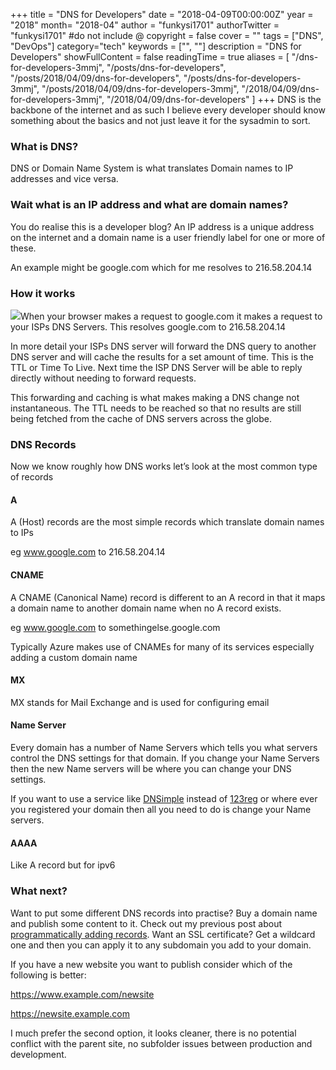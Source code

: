 +++
title = "DNS for Developers"
date = "2018-04-09T00:00:00Z"
year = "2018"
month= "2018-04"
author = "funkysi1701"
authorTwitter = "funkysi1701" #do not include @
copyright = false
cover = ""
tags = ["DNS", "DevOps"]
category="tech"
keywords = ["", ""]
description = "DNS for Developers"
showFullContent = false
readingTime = true
aliases = [
    "/dns-for-developers-3mmj",
    "/posts/dns-for-developers",
    "/posts/2018/04/09/dns-for-developers",
    "/posts/dns-for-developers-3mmj",
    "/posts/2018/04/09/dns-for-developers-3mmj",
    "/2018/04/09/dns-for-developers-3mmj",
    "/2018/04/09/dns-for-developers"
]
+++
DNS is the backbone of the internet and as such I believe every developer should know something about the basics and not just leave it for the sysadmin to sort.

### What is DNS?

DNS or Domain Name System is what translates Domain names to IP addresses and vice versa.

### Wait what is an IP address and what are domain names?

You do realise this is a developer blog? An IP address is a unique address on the internet and a domain name is a user friendly label for one or more of these.

An example might be google.com which for me resolves to 216.58.204.14

### How it works

![](https://storageaccountblog9f5d.blob.core.windows.net/blazor/wp-content/uploads/2018/04/dns-rev-1.gif?resize=360%2C320&ssl=1)When your browser makes a request to google.com it makes a request to your ISPs DNS Servers. This resolves google.com to 216.58.204.14

In more detail your ISPs DNS server will forward the DNS query to another DNS server and will cache the results for a set amount of time. This is the TTL or Time To Live. Next time the ISP DNS Server will be able to reply directly without needing to forward requests.

This forwarding and caching is what makes making a DNS change not instantaneous. The TTL needs to be reached so that no results are still being fetched from the cache of DNS servers across the globe.

### DNS Records

Now we know roughly how DNS works let’s look at the most common type of records

#### A

A (Host) records are the most simple records which translate domain names to IPs

eg www.google.com to 216.58.204.14

#### CNAME

A CNAME (Canonical Name) record is different to an A record in that it maps a domain name to another domain name when no A record exists.

eg www.google.com to somethingelse.google.com

Typically Azure makes use of CNAMEs for many of its services especially adding a custom domain name

#### MX

MX stands for Mail Exchange and is used for configuring email

#### Name Server

Every domain has a number of Name Servers which tells you what servers control the DNS settings for that domain. If you change your Name Servers then the new Name servers will be where you can change your DNS settings.

If you want to use a service like [DNSimple](https://dnsimple.com/) instead of [123reg](https://www.123-reg.co.uk/) or where ever you registered your domain then all you need to do is change your Name servers.

#### AAAA

Like A record but for ipv6

### What next?

Want to put some different DNS records into practise? Buy a domain name and publish some content to it. Check out my previous post about [programmatically adding records](https://www.funkysi1701.com/creating-dns-records-programmatically). Want an SSL certificate? Get a wildcard one and then you can apply it to any subdomain you add to your domain.

If you have a new website you want to publish consider which of the following is better:

https://www.example.com/newsite

https://newsite.example.com

I much prefer the second option, it looks cleaner, there is no potential conflict with the parent site, no subfolder issues between production and development.